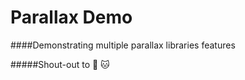 Parallax Demo
=============

####Demonstrating multiple parallax libraries features

#####Shout-out to :pizza: :cat: